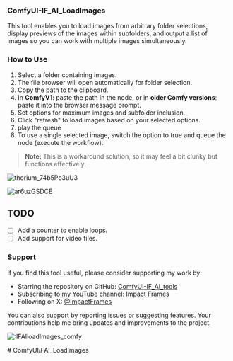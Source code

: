 ### ComfyUI-IF_AI_LoadImages


This tool enables you to load images from arbitrary folder selections, display previews of the images within subfolders, and output a list of images so you can work with multiple images simultaneously.

### How to Use

1. Select a folder containing images.
2. The file browser will open automatically for folder selection.
3. Copy the path to the clipboard.
4. In **ComfyV1**: paste the path in the node, or in **older Comfy versions**: paste it into the browser message prompt.
5. Set options for maximum images and subfolder inclusion.
6. Click "refresh" to load images based on your selected options.
7. play the queue
8. To use a single selected image, switch the option to true and queue the node (execute the workflow).

> **Note:** This is a workaround solution, so it may feel a bit clunky but functions effectively.

![thorium_74b5Po3uU3](https://github.com/user-attachments/assets/55c67132-f7f5-4755-afef-7f9d5679c1d0)

![ar6uzGSDCE](https://github.com/user-attachments/assets/e2f466f1-806d-41fb-859f-fb4af3226c43)

## TODO
- [ ] Add a counter to enable loops.
- [ ] Add support for video files.

### Support

If you find this tool useful, please consider supporting my work by:

- Starring the repository on GitHub: [ComfyUI-IF_AI_tools](https://github.com/if-ai/ComfyUI-IF_AI_tools)
- Subscribing to my YouTube channel: [Impact Frames](https://youtube.com/@impactframes?si=DrBu3tOAC2-YbEvc)
- Following on X: [@ImpactFrames](https://x.com/ImpactFramesX)

You can also support by reporting issues or suggesting features. Your contributions help me bring updates and improvements to the project.

<img src="https://count.getloli.com/get/@IFAIloadImages_comfy?theme=moebooru" alt=":IFAIloadImages_comfy" />




#   C o m f y U I _ I F _ A I _ L o a d I m a g e s 
 
 

